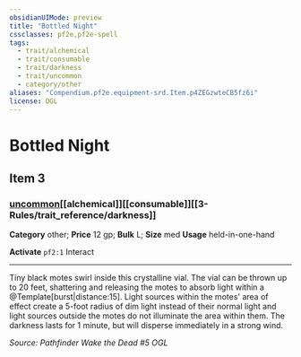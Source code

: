 ```yaml
---
obsidianUIMode: preview
title: "Bottled Night"
cssclasses: pf2e,pf2e-spell
tags:
  - trait/alchemical
  - trait/consumable
  - trait/darkness
  - trait/uncommon
  - category/other
aliases: "Compendium.pf2e.equipment-srd.Item.p4ZEGzwteCB5fz6i"
license: OGL
---
```

# Bottled Night
## Item 3
### [uncommon](uncommon.md "Uncommon Rarity Trait")[[alchemical]][[consumable]][[3-Rules/trait_reference/darkness]]

**Category** other; 
**Price** 12 gp; 
**Bulk** L; **Size** med
**Usage** held-in-one-hand

**Activate** `pf2:1` Interact

* * *

Tiny black motes swirl inside this crystalline vial. The vial can be thrown up to 20 feet, shattering and releasing the motes to absorb light within a @Template\[burst|distance:15\]. Light sources within the motes' area of effect create a 5-foot radius of dim light instead of their normal light and light sources outside the motes do not illuminate the area within them. The darkness lasts for 1 minute, but will disperse immediately in a strong wind.

*Source: Pathfinder Wake the Dead #5*
*OGL*